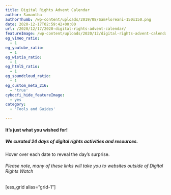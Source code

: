 ```yaml
---
title: Digital Rights Advent Calendar
author: Samantha
authorThumb: /wp-content/uploads/2019/08/SamFloreani-150x150.png
date: 2020-12-17T02:59:42+00:00
url: /2020/12/17/2020-digital-rights-advent-calendar/
featureImage: /wp-content/uploads/2020/12/digital-rights-advent-calendar-23.png
eg_vimeo_ratio:
  - 1
eg_youtube_ratio:
  - 1
eg_wistia_ratio:
  - 1
eg_html5_ratio:
  - 1
eg_soundcloud_ratio:
  - 1
eg_custom_meta_216:
  - 'true'
cybocfi_hide_featureImage:
  - yes
category:
  - 'Tools and Guides'

---
```

#### It&#8217;s just what you wished for!

##### We curated 24 days of digital rights activities and resources.
Hover over each date to reveal the day&#8217;s surprise.

###### Please note, many of these links will take you to websites outside of Digital Rights Watch

[ess_grid alias=&#8221;grid-1&#8243;]
